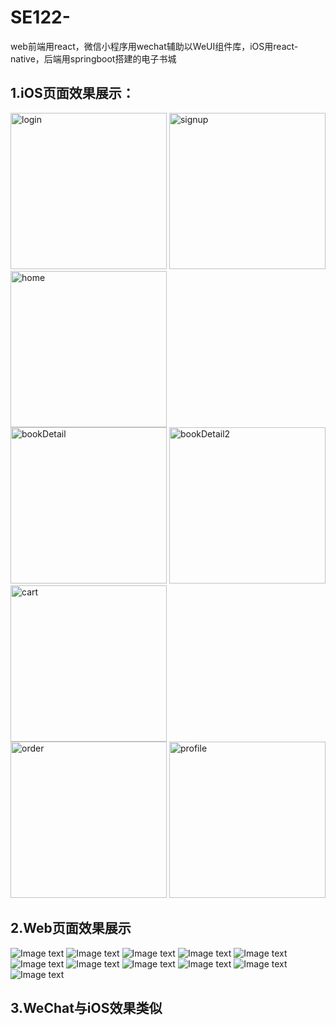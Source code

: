 # SE122-
web前端用react，微信小程序用wechat辅助以WeUI组件库，iOS用react-native，后端用springboot搭建的电子书城

## 1.iOS页面效果展示：

<img src="https://github.com/Shang-QY/SE122-/blob/master/showImages/ios/ios_login.png" width="250" alt="login"/>
<img src="https://github.com/Shang-QY/SE122-/blob/master/showImages/ios/ios_signup.png" width="250" alt="signup"/>
<img src="https://github.com/Shang-QY/SE122-/blob/master/showImages/ios/ios_home.png" width="250" alt="home"/><br/>
<img src="https://github.com/Shang-QY/SE122-/blob/master/showImages/ios/ios_bookDetail.png" width="250" alt="bookDetail"/>
<img src="https://github.com/Shang-QY/SE122-/blob/master/showImages/ios/ios_bookDetail2.png" width="250" alt="bookDetail2"/>
<img src="https://github.com/Shang-QY/SE122-/blob/master/showImages/ios/ios_cart.png" width="250" alt="cart"/><br/>
<img src="https://github.com/Shang-QY/SE122-/blob/master/showImages/ios/ios_order.png" width="250" alt="order"/>
<img src="https://github.com/Shang-QY/SE122-/blob/master/showImages/ios/ios_profile.png" width="250" alt="profile"/>

## 2.Web页面效果展示

![Image text](https://github.com/Shang-QY/SE122-/blob/master/showImages/web/login.png)
![Image text](https://github.com/Shang-QY/SE122-/blob/master/showImages/web/home.png)
![Image text](https://github.com/Shang-QY/SE122-/blob/master/showImages/web/bookDetail.png)
![Image text](https://github.com/Shang-QY/SE122-/blob/master/showImages/web/cart.png)
![Image text](https://github.com/Shang-QY/SE122-/blob/master/showImages/web/order.png)
![Image text](https://github.com/Shang-QY/SE122-/blob/master/showImages/web/profile.png)
![Image text](https://github.com/Shang-QY/SE122-/blob/master/showImages/web/bookManage.png)
![Image text](https://github.com/Shang-QY/SE122-/blob/master/showImages/web/bookManage2.png)
![Image text](https://github.com/Shang-QY/SE122-/blob/master/showImages/web/orderManage.png)
![Image text](https://github.com/Shang-QY/SE122-/blob/master/showImages/web/userManage.png)
![Image text](https://github.com/Shang-QY/SE122-/blob/master/showImages/web/statistic.png)

## 3.WeChat与iOS效果类似
